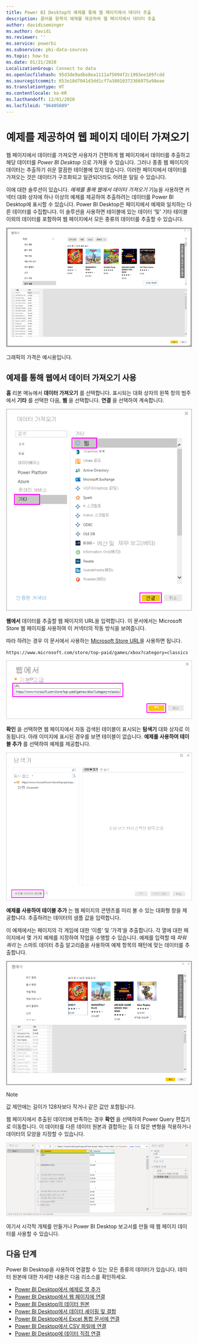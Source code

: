 ```yaml
---
title: Power BI Desktop의 예제를 통해 웹 페이지에서 데이터 추출
description: 끌어올 항목의 예제를 제공하여 웹 페이지에서 데이터 추출
author: davidiseminger
ms.author: davidi
ms.reviewer: ''
ms.service: powerbi
ms.subservice: pbi-data-sources
ms.topic: how-to
ms.date: 01/21/2020
LocalizationGroup: Connect to data
ms.openlocfilehash: 95d3de9adbe8ea1111af5094f2c1993ee189fcdd
ms.sourcegitcommit: 653e18d7041d3dd1cf7a38010372366975a98eae
ms.translationtype: HT
ms.contentlocale: ko-KR
ms.lasthandoff: 12/01/2020
ms.locfileid: "96405609"
---
```

# <a name="get-webpage-data-by-providing-examples"></a>예제를 제공하여 웹 페이지 데이터 가져오기

웹 페이지에서 데이터를 가져오면 사용자가 간편하게 웹 페이지에서 데이터를 추출하고 해당 데이터를 *Power BI Desktop* 으로 가져올 수 있습니다. 그러나 종종 웹 페이지의 데이터는 추출하기 쉬운 깔끔한 테이블에 있지 않습니다. 이러한 페이지에서 데이터를 가져오는 것은 데이터가 구조화되고 일관되더라도 어려운 일일 수 있습니다.

이에 대한 솔루션이 있습니다. *예제를 통해 웹에서 데이터 가져오기* 기능을 사용하면 커넥터 대화 상자에 하나 이상의 예제를 제공하여 추출하려는 데이터를 Power BI Desktop에 표시할 수 있습니다. Power BI Desktop은 페이지에서 예제와 일치하는 다른 데이터를 수집합니다. 이 솔루션을 사용하면 테이블에 있는 데이터 ‘및’ 기타 테이블 이외의 데이터를 포함하여 웹 페이지에서 모든 종류의 데이터를 추출할 수 있습니다. 

![예제를 통해 웹에서 데이터 가져오기](media/desktop-connect-to-web-by-example/web-by-example_01.png)

그래픽의 가격은 예시용입니다.

## <a name="using-get-data-from-web-by-example"></a>예제를 통해 웹에서 데이터 가져오기 사용

**홈** 리본 메뉴에서 **데이터 가져오기** 를 선택합니다. 표시되는 대화 상자의 왼쪽 창의 범주에서 **기타** 를 선택한 다음, **웹** 을 선택합니다. **연결** 을 선택하여 계속합니다.

![데이터 가져오기에서 웹 선택](media/desktop-connect-to-web-by-example/web-by-example_03.png)

**웹에서** 데이터를 추출할 웹 페이지의 URL을 입력합니다. 이 문서에서는 Microsoft Store 웹 페이지를 사용하여 이 커넥터의 작동 방식을 보여줍니다.

따라 하려는 경우 이 문서에서 사용하는 [Microsoft Store URL](https://www.microsoft.com/store/top-paid/games/xbox?category=classics)을 사용하면 됩니다.

```http
https://www.microsoft.com/store/top-paid/games/xbox?category=classics
```

![웹 대화 상자](media/desktop-connect-to-web-by-example/web-by-example_04.png)

**확인** 을 선택하면 웹 페이지에서 자동 검색된 테이블이 표시되는 **탐색기** 대화 상자로 이동됩니다. 아래 이미지에 표시된 경우를 보면 테이블이 없습니다. **예제를 사용하여 테이블 추가** 를 선택하여 예제를 제공합니다.

![탐색기 창](media/desktop-connect-to-web-by-example/web-by-example_05.png)

**예제를 사용하여 테이블 추가** 는 웹 페이지의 콘텐츠를 미리 볼 수 있는 대화형 창을 제공합니다. 추출하려는 데이터의 샘플 값을 입력합니다.

이 예제에서는 페이지의 각 게임에 대한 ‘이름’ 및 ‘가격’을 추출합니다.   각 열에 대한 페이지에서 몇 가지 예제를 지정하여 작업을 수행할 수 있습니다. 예제를 입력할 때 *파워 쿼리* 는 스마트 데이터 추출 알고리즘을 사용하여 예제 항목의 패턴에 맞는 데이터를 추출합니다.

![인터넷의 데이터를 보여 주는 스크린샷.](media/desktop-connect-to-web-by-example/web-by-example_06.png)

> [!NOTE]
> 값 제안에는 길이가 128자보다 작거나 같은 값만 포함됩니다.

웹 페이지에서 추출된 데이터에 만족하는 경우 **확인** 을 선택하여 Power Query 편집기로 이동합니다. 이 데이터를 다른 데이터 원본과 결합하는 등 더 많은 변형을 적용하거나 데이터의 모양을 지정할 수 있습니다.

![Power Query 편집기의 인터넷에서 추출된 데이터를 보여 주는 스크린샷.](media/desktop-connect-to-web-by-example/web-by-example_07.png)

여기서 시각적 개체를 만들거나 Power BI Desktop 보고서를 만들 때 웹 페이지 데이터를 사용할 수 있습니다.

## <a name="next-steps"></a>다음 단계

Power BI Desktop을 사용하여 연결할 수 있는 모든 종류의 데이터가 있습니다. 데이터 원본에 대한 자세한 내용은 다음 리소스를 확인하세요.

* [Power BI Desktop에서 예제로 열 추가](../create-reports/desktop-add-column-from-example.md)
* [Power BI Desktop에서 웹 페이지에 연결](desktop-connect-to-web.md)
* [Power BI Desktop의 데이터 원본](desktop-data-sources.md)
* [Power BI Desktop에서 데이터 셰이핑 및 결합](desktop-shape-and-combine-data.md)
* [Power BI Desktop에서 Excel 통합 문서에 연결](desktop-connect-excel.md)
* [Power BI Desktop에서 CSV 파일에 연결](desktop-connect-csv.md)
* [Power BI Desktop에 데이터 직접 연결](desktop-enter-data-directly-into-desktop.md)
